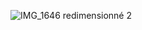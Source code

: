![IMG_1646 redimensionné 2](https://user-images.githubusercontent.com/112189528/225637342-6ceb0ab6-5f31-4409-8926-9fd8e0485528.png)

